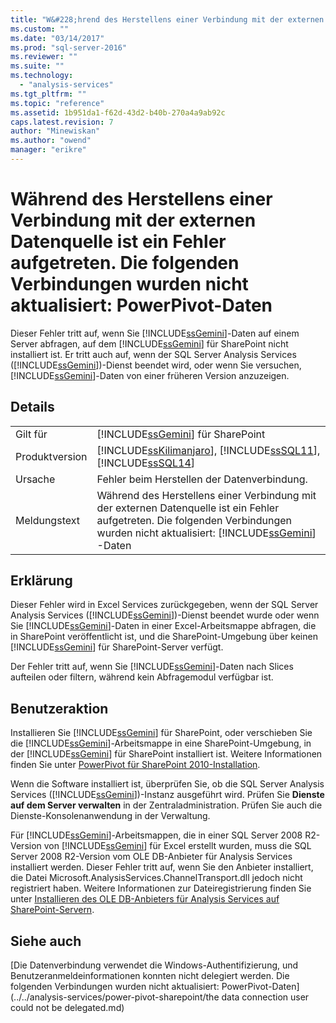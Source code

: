 ```yaml
---
title: "W&#228;hrend des Herstellens einer Verbindung mit der externen Datenquelle ist ein Fehler aufgetreten. Die folgenden Verbindungen wurden nicht aktualisiert: PowerPivot-Daten | Microsoft Docs"
ms.custom: ""
ms.date: "03/14/2017"
ms.prod: "sql-server-2016"
ms.reviewer: ""
ms.suite: ""
ms.technology: 
  - "analysis-services"
ms.tgt_pltfrm: ""
ms.topic: "reference"
ms.assetid: 1b951da1-f62d-43d2-b40b-270a4a9ab92c
caps.latest.revision: 7
author: "Minewiskan"
ms.author: "owend"
manager: "erikre"
---
```

# W&#228;hrend des Herstellens einer Verbindung mit der externen Datenquelle ist ein Fehler aufgetreten. Die folgenden Verbindungen wurden nicht aktualisiert: PowerPivot-Daten
  Dieser Fehler tritt auf, wenn Sie [!INCLUDE[ssGemini](../../includes/ssgemini-md.md)]-Daten auf einem Server abfragen, auf dem [!INCLUDE[ssGemini](../../includes/ssgemini-md.md)] für SharePoint nicht installiert ist. Er tritt auch auf, wenn der SQL Server Analysis Services ([!INCLUDE[ssGemini](../../includes/ssgemini-md.md)])-Dienst beendet wird, oder wenn Sie versuchen, [!INCLUDE[ssGemini](../../includes/ssgemini-md.md)]-Daten von einer früheren Version anzuzeigen.  
  
## Details  
  
|||  
|-|-|  
|Gilt für|[!INCLUDE[ssGemini](../../includes/ssgemini-md.md)] für SharePoint|  
|Produktversion|[!INCLUDE[ssKilimanjaro](../../includes/sskilimanjaro-md.md)], [!INCLUDE[ssSQL11](../../includes/sssql11-md.md)], [!INCLUDE[ssSQL14](../../includes/sssql14-md.md)]|  
|Ursache|Fehler beim Herstellen der Datenverbindung.|  
|Meldungstext|Während des Herstellens einer Verbindung mit der externen Datenquelle ist ein Fehler aufgetreten. Die folgenden Verbindungen wurden nicht aktualisiert: [!INCLUDE[ssGemini](../../includes/ssgemini-md.md)] -Daten|  
  
## Erklärung  
 Dieser Fehler wird in Excel Services zurückgegeben, wenn der SQL Server Analysis Services ([!INCLUDE[ssGemini](../../includes/ssgemini-md.md)])-Dienst beendet wurde oder wenn Sie [!INCLUDE[ssGemini](../../includes/ssgemini-md.md)]-Daten in einer Excel-Arbeitsmappe abfragen, die in SharePoint veröffentlicht ist, und die SharePoint-Umgebung über keinen [!INCLUDE[ssGemini](../../includes/ssgemini-md.md)] für SharePoint-Server verfügt.  
  
 Der Fehler tritt auf, wenn Sie [!INCLUDE[ssGemini](../../includes/ssgemini-md.md)]-Daten nach Slices aufteilen oder filtern, während kein Abfragemodul verfügbar ist.  
  
## Benutzeraktion  
 Installieren Sie [!INCLUDE[ssGemini](../../includes/ssgemini-md.md)] für SharePoint, oder verschieben Sie die [!INCLUDE[ssGemini](../../includes/ssgemini-md.md)]-Arbeitsmappe in eine SharePoint-Umgebung, in der [!INCLUDE[ssGemini](../../includes/ssgemini-md.md)] für SharePoint installiert ist. Weitere Informationen finden Sie unter [PowerPivot für SharePoint 2010-Installation](http://msdn.microsoft.com/de-de/8d47dde7-c941-4280-a934-e2fe3f9a938f).  
  
 Wenn die Software installiert ist, überprüfen Sie, ob die SQL Server Analysis Services ([!INCLUDE[ssGemini](../../includes/ssgemini-md.md)])-Instanz ausgeführt wird. Prüfen Sie **Dienste auf dem Server verwalten** in der Zentraladministration. Prüfen Sie auch die Dienste-Konsolenanwendung in der Verwaltung.  
  
 Für [!INCLUDE[ssGemini](../../includes/ssgemini-md.md)]-Arbeitsmappen, die in einer SQL Server 2008 R2-Version von [!INCLUDE[ssGemini](../../includes/ssgemini-md.md)] für Excel erstellt wurden, muss die SQL Server 2008 R2-Version vom OLE DB-Anbieter für Analysis Services installiert werden. Dieser Fehler tritt auf, wenn Sie den Anbieter installiert, die Datei Microsoft.AnalysisServices.ChannelTransport.dll jedoch nicht registriert haben. Weitere Informationen zur Dateiregistrierung finden Sie unter [Installieren des OLE DB-Anbieters für Analysis Services auf SharePoint-Servern](http://msdn.microsoft.com/de-de/2c62daf9-1f2d-4508-a497-af62360ee859).  
  
## Siehe auch  
 [Die Datenverbindung verwendet die Windows-Authentifizierung, und Benutzeranmeldeinformationen konnten nicht delegiert werden. Die folgenden Verbindungen wurden nicht aktualisiert: PowerPivot-Daten](../../analysis-services/power-pivot-sharepoint/the data connection user could not be delegated.md)  
  
  